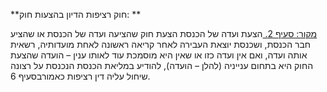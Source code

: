 **חוק רציפות הדיון בהצעות חוק: **

[מקור: סעיף 2. ](https://he.wikisource.org/wiki/חוק_רציפות_הדיון_בהצעות_חוק#סעיף_2)
הצעת ועדה של הכנסת
הצעת חוק שהציעה ועדה של הכנסת או שהציע חבר הכנסת, ושכנסת יוצאת העבירה לאחר קריאה ראשונה לאחת מועדותיה, רשאית אותה ועדה, ואם אין ועדה כזו או שאין היא מוסמכת עוד לאותו ענין – הועדה שהצעת החוק היא בתחום ענייניה (להלן – הועדה), להודיע במליאת הכנסת הנכנסת על רצונה שיחול עליה דין רציפות כאמורבסעיף 6.